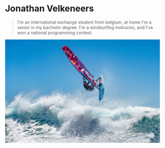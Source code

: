 # Jonathan Velkeneers

> I'm an international exchange student from belgium, at home I'm a senior in my bachelor degree.
> I'm a windsurfing instructor, and I've won a national programming contest.

 ![Image of an extreme version of windsurfing](windsurfing.jfif)